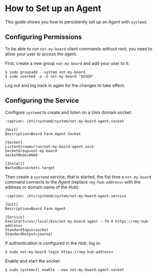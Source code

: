 # How to Set up an Agent

This guide shows you how to persistently set up an *Agent* with `systemd`.

## Configuring Permissions

To be able to run `not-my-board` client commands without root, you need to
allow your user to access the agent.

First, create a new group `not-my-board` and add your user to it:
```{code-block} console
$ sudo groupadd --system not-my-board
$ sudo usermod -a -G not-my-board "$USER"
```

Log out and log back in again for the changes to take effect.

## Configuring the Service

Configure `systemd` to create and listen on a Unix domain socket:
```{code-block} systemd
:caption: /etc/systemd/system/not-my-board-agent.socket

[Unit]
Description=Board Farm Agent Socket

[Socket]
ListenStream=/run/not-my-board-agent.sock
SocketGroup=not-my-board
SocketMode=0660

[Install]
WantedBy=sockets.target
```

Then create a `systemd` service, that is started, the fist time a `not-my-board`
command connects to the *Agent* (replace `<my-hub-address>` with the address or
domain name of the *Hub*):
```{code-block} systemd
:caption: /etc/systemd/system/not-my-board-agent.service

[Unit]
Description=Board Farm Agent

[Service]
ExecStart=/usr/local/bin/not-my-board agent --fd 0 https://<my-hub-address>
StandardInput=socket
StandardOutput=journal
```

If authentication is configured in the *Hub*, log in:
```console
$ sudo not-my-board login https://<my-hub-address>
```

Enable and start the socket:
```console
$ sudo systemctl enable --now not-my-board-agent.socket
```
